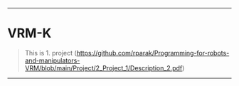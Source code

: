 ___
# VRM-K
>This is 1. project
>(https://github.com/rparak/Programming-for-robots-and-manipulators-VRM/blob/main/Project/2_Project_1/Description_2.pdf)
___
